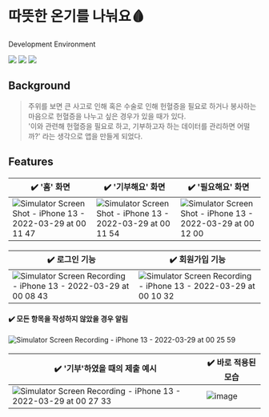 # 따뜻한 온기를 나눠요🩸
Development Environment

<img src="https://img.shields.io/badge/Swift-5.5-ff69b4?style=flat"/> <img src="https://img.shields.io/badge/Xcode-13.2.1-yellow?style=flat"/> <img src="https://img.shields.io/badge/iOS-15.2-blue?style=flat"/>
## Background
> 주위를 보면 큰 사고로 인해 혹은 수술로 인해 헌혈증을 필요로 하거나 봉사하는 마음으로 헌혈증을 나누고 싶은 경우가 있을 때가 있다.<br>
> '이와 관련해 헌혈증을 필요로 하고, 기부하고자 하는 데이터를 관리하면 어떨까?' 라는 생각으로 앱을 만들게 되었다.

## Features
####
✔️ '홈' 화면 | ✔️ '기부해요' 화면 | ✔️ '필요해요' 화면
--- | --- | --- | 
![Simulator Screen Shot - iPhone 13 - 2022-03-29 at 00 11 47](https://user-images.githubusercontent.com/39147372/160430021-c0b037db-cad6-40ec-919a-e029e87da452.png)|![Simulator Screen Shot - iPhone 13 - 2022-03-29 at 00 11 54](https://user-images.githubusercontent.com/39147372/160430051-f816548b-68d0-4bec-af2d-d9936f1a40ce.png)|![Simulator Screen Shot - iPhone 13 - 2022-03-29 at 00 12 00](https://user-images.githubusercontent.com/39147372/160430092-daeb992b-666b-4526-b90f-4e78bcdaac1b.png)

####
✔️ 로그인 기능 | ✔️ 회원가입 기능
--- | --- | 
![Simulator Screen Recording - iPhone 13 - 2022-03-29 at 00 08 43](https://user-images.githubusercontent.com/39147372/160429088-ac6a4d38-3e3b-4514-bda2-436f6a45c904.gif)|![Simulator Screen Recording - iPhone 13 - 2022-03-29 at 00 10 32](https://user-images.githubusercontent.com/39147372/160429409-e4537677-30f5-4992-ad9a-3152235c103d.gif)

#### ✔️ 모든 항목을 작성하지 않았을 경우 알림
![Simulator Screen Recording - iPhone 13 - 2022-03-29 at 00 25 59](https://user-images.githubusercontent.com/39147372/160433908-cc6ed822-9347-4cf8-96d1-89a1b4a48b0d.gif)

####
✔️ '기부'하였을 때의 제출 예시 | ✔️ 바로 적용된 모습
--- | --- |
![Simulator Screen Recording - iPhone 13 - 2022-03-29 at 00 27 33](https://user-images.githubusercontent.com/39147372/160434719-cc7577f9-6da9-4281-8184-b334f22e08b6.gif)|![image](https://user-images.githubusercontent.com/39147372/160436160-4fe9918c-9e61-4ee5-ab26-e0ebaa7d580f.png)
